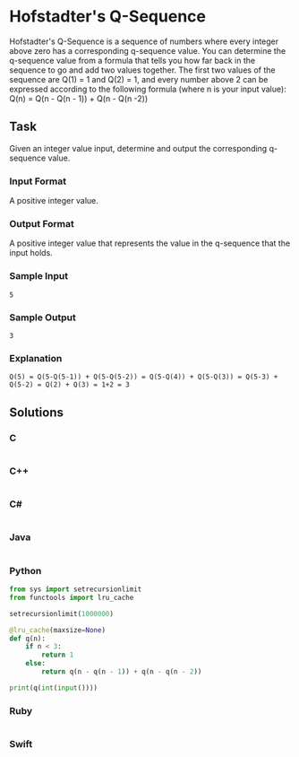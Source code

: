 # Hofstadter's Q-Sequence
Hofstadter's Q-Sequence is a sequence of numbers where every integer above zero has a corresponding q-sequence value.
You can determine the q-sequence value from a formula that tells you how far back in the sequence to go and add two values together.
The first two values of the sequence are Q(1) = 1 and Q(2) = 1, and every number above 2 can be expressed according to the following formula (where n is your input value): Q(n) = Q(n - Q(n - 1)) + Q(n - Q(n -2))
## Task
Given an integer value input, determine and output the corresponding q-sequence value.
### Input Format
A positive integer value.
### Output Format
A positive integer value that represents the value in the q-sequence that the input holds.
### Sample Input
```
5
```
### Sample Output
```
3
```
### Explanation
```
Q(5) = Q(5-Q(5-1)) + Q(5-Q(5-2)) = Q(5-Q(4)) + Q(5-Q(3)) = Q(5-3) + Q(5-2) = Q(2) + Q(3) = 1+2 = 3
```
## Solutions
### C
```c
```
### C++
```cpp
```
### C#
```cs
```
### Java
```java
```
### Python
```python
from sys import setrecursionlimit
from functools import lru_cache

setrecursionlimit(1000000)

@lru_cache(maxsize=None)
def q(n):
    if n < 3:
        return 1
    else:
        return q(n - q(n - 1)) + q(n - q(n - 2))

print(q(int(input())))
```
### Ruby
```ruby
```
### Swift
```swift
```